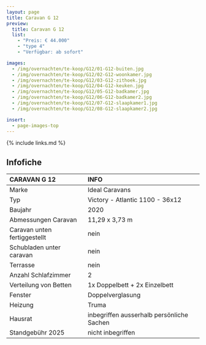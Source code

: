 ```yaml
---
layout: page
title: Caravan G 12
preview:
  title: Caravan G 12
  list:
    - "Preis: € 44.000"
    - "type 4"
    - "Verfügbar: ab sofort"

images:
  - /img/overnachten/te-koop/G12/01-G12-buiten.jpg
  - /img/overnachten/te-koop/G12/02-G12-woonkamer.jpg
  - /img/overnachten/te-koop/G12/03-G12-zithoek.jpg
  - /img/overnachten/te-koop/G12/04-G12-keuken.jpg
  - /img/overnachten/te-koop/G12/05-G12-badkamer.jpg
  - /img/overnachten/te-koop/G12/06-G12-badkamer2.jpg
  - /img/overnachten/te-koop/G12/07-G12-slaapkamer1.jpg
  - /img/overnachten/te-koop/G12/08-G12-slaapkamer2.jpg

insert:
  - page-images-top
---
```


{% include links.md %}

## Infofiche

| CARAVAN G 12                 | INFO                                      |
| :--------------------------- | :---------------------------------------- |
| Marke                        | Ideal Caravans                            |
| Typ                          | Victory - Atlantic 1100 - 36x12           |
| Baujahr                      | 2020                                      |
| Abmessungen Caravan          | 11,29 x 3,73 m                            |
| Caravan unten fertiggestellt | nein                                      |
| Schubladen unter caravan     | nein                                      |
| Terrasse                     | nein                                      |
| Anzahl Schlafzimmer          | 2                                         |
| Verteilung von Betten        | 1x Doppelbett + 2x Einzelbett             |
| Fenster                      | Doppelverglasung                          |
| Heizung                      | Truma                                     |
| Hausrat                      | inbegriffen ausserhalb persönliche Sachen |
| Standgebühr 2025             | nicht inbegriffen                         |
